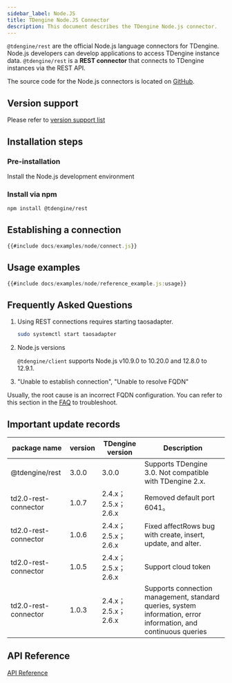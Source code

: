 ```yaml
---
sidebar_label: Node.JS
title: TDengine Node.JS Connector
description: This document describes the TDengine Node.js connector.
---
```


 `@tdengine/rest` are the official Node.js language connectors for TDengine. Node.js developers can develop applications to access TDengine instance data. `@tdengine/rest` is a **REST connector** that connects to TDengine instances via the REST API.

The source code for the Node.js connectors is located on [GitHub](https://github.com/taosdata/taos-connector-node/tree/3.0).

## Version support

Please refer to [version support list](/client-libraries/#version-support)

## Installation steps

### Pre-installation

Install the Node.js development environment
### Install via npm

```bash
npm install @tdengine/rest
```
## Establishing a connection

```javascript
{{#include docs/examples/node/connect.js}}
```

## Usage examples

```javascript
{{#include docs/examples/node/reference_example.js:usage}}
```

## Frequently Asked Questions

1. Using REST connections requires starting taosadapter.

   ```bash
   sudo systemctl start taosadapter
   ```

2. Node.js versions

   `@tdengine/client` supports Node.js v10.9.0 to 10.20.0 and 12.8.0 to 12.9.1.

3. "Unable to establish connection", "Unable to resolve FQDN"

  Usually, the root cause is an incorrect FQDN configuration. You can refer to this section in the [FAQ](https://docs.tdengine.com/2.4/train-faq/faq/#2-how-to-handle-unable-to-establish-connection) to troubleshoot.

## Important update records
| package name         | version | TDengine version    | Description                                                                      |
|----------------------|---------|---------------------|---------------------------------------------------------------------------|
| @tdengine/rest | 3.0.0   | 3.0.0               | Supports TDengine 3.0. Not compatible with TDengine 2.x.                                               |
| td2.0-rest-connector | 1.0.7   | 2.4.x；2.5.x；2.6.x | Removed default port 6041。                                                       |
| td2.0-rest-connector | 1.0.6   | 2.4.x；2.5.x；2.6.x | Fixed affectRows bug with create, insert, update, and alter. |
| td2.0-rest-connector | 1.0.5   | 2.4.x；2.5.x；2.6.x | Support cloud token                                                  |
| td2.0-rest-connector  | 1.0.3  | 2.4.x；2.5.x；2.6.x | Supports connection management, standard queries, system information, error information, and continuous queries          |

## API Reference

[API Reference](https://docs.taosdata.com/api/td2.0-connector/)
